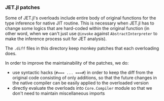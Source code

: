 ### JET.jl patches

Some of JET.jl's overloads include entire body of original functions for the type inference for native JIT routine.
This is necessary when JET.jl has to change some logics that are hard-coded within the original function (in other word, when we can't just use `@invoke` against `AbstractInterpreter` to make the inference process suit for JET analysis).

The `.diff` files in this directory keep monkey patches that each overloading does.

In order to improve the maintainability of the patches, we do:
- use syntactic hacks (`#=== ... ===#`) in order to keep the diff from the original code consisting of only additions, so that the future changes in the native compiler can be easily applied to the overloaded version
- directly evaluate the overloads into `Core.Compiler` module so that we don't need to maintain miscellaneous imports
